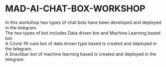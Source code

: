 # MAD-AI-CHAT-BOX-WORKSHOP
In this workshop two types of chat bots have been developed and deployed in the telegram.<br/>
The two types of bot includes Data driven bot and Machine Learning based bot.<br/>
A Covid-19-care bot of data driven type based is created and deployed in the telegram.<br/>
A Snackbar bot of machine learning based is created and deployed in the telegram.<br/>
